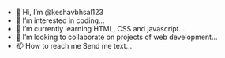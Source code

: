 - 👋 Hi, I’m @keshavbhsal123
- 👀 I’m interested in coding...
- 🌱 I’m currently learning HTML, CSS and javascript...
- 💞️ I’m looking to collaborate on projects of web development...
- 📫 How to reach me Send me text...

<!---
keshavbhsal123/keshavbhsal123 is a ✨ special ✨ repository because its `README.md` (this file) appears on your GitHub profile.
You can click the Preview link to take a look at your changes.
--->
